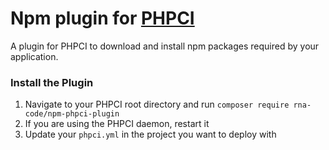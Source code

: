 # Npm plugin for [PHPCI](https://www.phptesting.org)

A plugin for PHPCI to download and install npm packages required by your application.

### Install the Plugin

1. Navigate to your PHPCI root directory and run `composer require rna-code/npm-phpci-plugin`
2. If you are using the PHPCI daemon, restart it
3. Update your `phpci.yml` in the project you want to deploy with